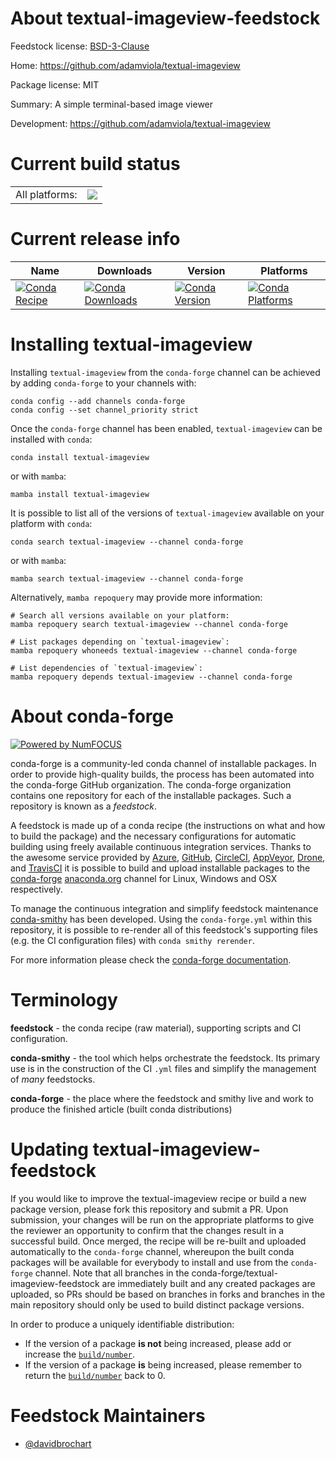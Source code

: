About textual-imageview-feedstock
=================================

Feedstock license: [BSD-3-Clause](https://github.com/conda-forge/textual-imageview-feedstock/blob/main/LICENSE.txt)

Home: https://github.com/adamviola/textual-imageview

Package license: MIT

Summary: A simple terminal-based image viewer

Development: https://github.com/adamviola/textual-imageview

Current build status
====================


<table><tr><td>All platforms:</td>
    <td>
      <a href="https://dev.azure.com/conda-forge/feedstock-builds/_build/latest?definitionId=22921&branchName=main">
        <img src="https://dev.azure.com/conda-forge/feedstock-builds/_apis/build/status/textual-imageview-feedstock?branchName=main">
      </a>
    </td>
  </tr>
</table>

Current release info
====================

| Name | Downloads | Version | Platforms |
| --- | --- | --- | --- |
| [![Conda Recipe](https://img.shields.io/badge/recipe-textual--imageview-green.svg)](https://anaconda.org/conda-forge/textual-imageview) | [![Conda Downloads](https://img.shields.io/conda/dn/conda-forge/textual-imageview.svg)](https://anaconda.org/conda-forge/textual-imageview) | [![Conda Version](https://img.shields.io/conda/vn/conda-forge/textual-imageview.svg)](https://anaconda.org/conda-forge/textual-imageview) | [![Conda Platforms](https://img.shields.io/conda/pn/conda-forge/textual-imageview.svg)](https://anaconda.org/conda-forge/textual-imageview) |

Installing textual-imageview
============================

Installing `textual-imageview` from the `conda-forge` channel can be achieved by adding `conda-forge` to your channels with:

```
conda config --add channels conda-forge
conda config --set channel_priority strict
```

Once the `conda-forge` channel has been enabled, `textual-imageview` can be installed with `conda`:

```
conda install textual-imageview
```

or with `mamba`:

```
mamba install textual-imageview
```

It is possible to list all of the versions of `textual-imageview` available on your platform with `conda`:

```
conda search textual-imageview --channel conda-forge
```

or with `mamba`:

```
mamba search textual-imageview --channel conda-forge
```

Alternatively, `mamba repoquery` may provide more information:

```
# Search all versions available on your platform:
mamba repoquery search textual-imageview --channel conda-forge

# List packages depending on `textual-imageview`:
mamba repoquery whoneeds textual-imageview --channel conda-forge

# List dependencies of `textual-imageview`:
mamba repoquery depends textual-imageview --channel conda-forge
```


About conda-forge
=================

[![Powered by
NumFOCUS](https://img.shields.io/badge/powered%20by-NumFOCUS-orange.svg?style=flat&colorA=E1523D&colorB=007D8A)](https://numfocus.org)

conda-forge is a community-led conda channel of installable packages.
In order to provide high-quality builds, the process has been automated into the
conda-forge GitHub organization. The conda-forge organization contains one repository
for each of the installable packages. Such a repository is known as a *feedstock*.

A feedstock is made up of a conda recipe (the instructions on what and how to build
the package) and the necessary configurations for automatic building using freely
available continuous integration services. Thanks to the awesome service provided by
[Azure](https://azure.microsoft.com/en-us/services/devops/), [GitHub](https://github.com/),
[CircleCI](https://circleci.com/), [AppVeyor](https://www.appveyor.com/),
[Drone](https://cloud.drone.io/welcome), and [TravisCI](https://travis-ci.com/)
it is possible to build and upload installable packages to the
[conda-forge](https://anaconda.org/conda-forge) [anaconda.org](https://anaconda.org/)
channel for Linux, Windows and OSX respectively.

To manage the continuous integration and simplify feedstock maintenance
[conda-smithy](https://github.com/conda-forge/conda-smithy) has been developed.
Using the ``conda-forge.yml`` within this repository, it is possible to re-render all of
this feedstock's supporting files (e.g. the CI configuration files) with ``conda smithy rerender``.

For more information please check the [conda-forge documentation](https://conda-forge.org/docs/).

Terminology
===========

**feedstock** - the conda recipe (raw material), supporting scripts and CI configuration.

**conda-smithy** - the tool which helps orchestrate the feedstock.
                   Its primary use is in the construction of the CI ``.yml`` files
                   and simplify the management of *many* feedstocks.

**conda-forge** - the place where the feedstock and smithy live and work to
                  produce the finished article (built conda distributions)


Updating textual-imageview-feedstock
====================================

If you would like to improve the textual-imageview recipe or build a new
package version, please fork this repository and submit a PR. Upon submission,
your changes will be run on the appropriate platforms to give the reviewer an
opportunity to confirm that the changes result in a successful build. Once
merged, the recipe will be re-built and uploaded automatically to the
`conda-forge` channel, whereupon the built conda packages will be available for
everybody to install and use from the `conda-forge` channel.
Note that all branches in the conda-forge/textual-imageview-feedstock are
immediately built and any created packages are uploaded, so PRs should be based
on branches in forks and branches in the main repository should only be used to
build distinct package versions.

In order to produce a uniquely identifiable distribution:
 * If the version of a package **is not** being increased, please add or increase
   the [``build/number``](https://docs.conda.io/projects/conda-build/en/latest/resources/define-metadata.html#build-number-and-string).
 * If the version of a package **is** being increased, please remember to return
   the [``build/number``](https://docs.conda.io/projects/conda-build/en/latest/resources/define-metadata.html#build-number-and-string)
   back to 0.

Feedstock Maintainers
=====================

* [@davidbrochart](https://github.com/davidbrochart/)

